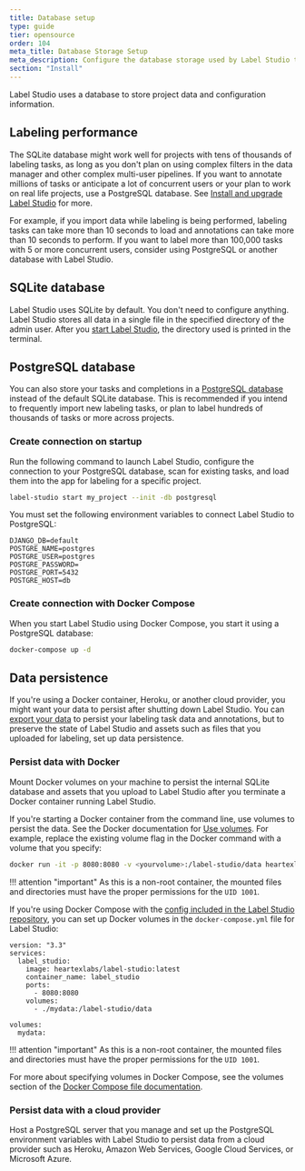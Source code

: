 ```yaml
---
title: Database setup 
type: guide
tier: opensource
order: 104
meta_title: Database Storage Setup
meta_description: Configure the database storage used by Label Studio to ensure performant and scalable data and configuration storage.
section: "Install"
---
```


Label Studio uses a database to store project data and configuration information.

## Labeling performance
The SQLite database might work well for projects with tens of thousands of labeling tasks, as long as you don't plan on using complex filters in the data manager and other complex multi-user pipelines. If you want to annotate millions of tasks or anticipate a lot of concurrent users or your plan to work on real life projects, use a PostgreSQL database. See [Install and upgrade Label Studio](install.html#PostgreSQL-database) for more.  

For example, if you import data while labeling is being performed, labeling tasks can take more than 10 seconds to load and annotations can take more than 10 seconds to perform. If you want to label more than 100,000 tasks with 5 or more concurrent users, consider using PostgreSQL or another database with Label Studio. 

## SQLite database

Label Studio uses SQLite by default. You don't need to configure anything. Label Studio stores all data in a single file in the specified directory of the admin user. After you [start Label Studio](start.html), the directory used is printed in the terminal. 

## PostgreSQL database

You can also store your tasks and completions in a [PostgreSQL database](https://www.postgresql.org/) instead of the default SQLite database. This is recommended if you intend to frequently import new labeling tasks, or plan to label hundreds of thousands of tasks or more across projects.

### Create connection on startup

Run the following command to launch Label Studio, configure the connection to your PostgreSQL database, scan for existing tasks, and load them into the app for labeling for a specific project.

```bash
label-studio start my_project --init -db postgresql 
```

You must set the following environment variables to connect Label Studio to PostgreSQL:

```
DJANGO_DB=default
POSTGRE_NAME=postgres
POSTGRE_USER=postgres
POSTGRE_PASSWORD=
POSTGRE_PORT=5432
POSTGRE_HOST=db
```

### Create connection with Docker Compose

When you start Label Studio using Docker Compose, you start it using a PostgreSQL database:
```bash
docker-compose up -d
```

## Data persistence

If you're using a Docker container, Heroku, or another cloud provider, you might want your data to persist after shutting down Label Studio. You can [export your data](export.html) to persist your labeling task data and annotations, but to preserve the state of Label Studio and assets such as files that you uploaded for labeling, set up data persistence. 

### Persist data with Docker

Mount Docker volumes on your machine to persist the internal SQLite database and assets that you upload to Label Studio after you terminate a Docker container running Label Studio. 

If you're starting a Docker container from the command line, use volumes to persist the data. See the Docker documentation for [Use volumes](https://docs.docker.com/storage/volumes/). For example, replace the existing volume flag in the Docker command with a volume that you specify:
```bash
docker run -it -p 8080:8080 -v <yourvolume>:/label-studio/data heartexlabs/label-studio:latest
```

!!! attention "important"
    As this is a non-root container, the mounted files and directories must have the proper permissions for the `UID 1001`.

If you're using Docker Compose with the [config included in the Label Studio repository](https://github.com/heartexlabs/label-studio/blob/master/docker-compose.yml), you can set up Docker volumes in the `docker-compose.yml` file for Label Studio:
```
version: "3.3"
services:
  label_studio:
    image: heartexlabs/label-studio:latest
    container_name: label_studio
    ports:
      - 8080:8080
    volumes:
      - ./mydata:/label-studio/data

volumes:
  mydata:
```

!!! attention "important"
    As this is a non-root container, the mounted files and directories must have the proper permissions for the `UID 1001`.

For more about specifying volumes in Docker Compose, see the volumes section of the [Docker Compose file documentation](https://docs.docker.com/compose/compose-file/compose-file-v3/#volumes).

### Persist data with a cloud provider
Host a PostgreSQL server that you manage and set up the PostgreSQL environment variables with Label Studio to persist data from a cloud provider such as Heroku, Amazon Web Services, Google Cloud Services, or Microsoft Azure. 


